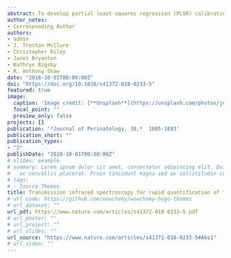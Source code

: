 ```yaml
---
abstract: To develop partial least squares regression (PLSR) calibration models in combination with transmission infrared (TIR) spectroscopy for rapid and optimal quantification of human milk macronutrient concentrations. Human milk samples (n = 306) were characterized simultaneously by reference chemical analytical methods and TIR spectroscopy. Reference macronutrient concentrations were linked to pre-processed spectra and divided into two (training and test) sets. PLSR was used to develop trial calibration models using training set, and the test set was used to assess the accuracy of the trial analytical methods. For the methods selected as optimal, the concordance correlation coefficients between reference and TIR-based methods were 0.93 for fat, 0.96 for protein, and 0.52 for lactose. The Bland-Altman plots showed no evidence of systematic bias between TIR and reference methods. TIR spectroscopy provides the basis for accurate and rapid quantification of human milk fat and protein concentrations but is less accurate for measuring lactose concentration.
author_notes:
- Corresponding Author
authors:
- admin
- J. Trenton McClure
- Christopher Riley
- Janet Bryanton
- Kathryn Bigsby
- R. Anthony Shaw
date: "2018-10-01T00:00:00Z"
doi: "https://doi.org/10.1038/s41372-018-0233-5"
featured: true
image:
  caption: 'Image credit: [**Unsplash**](https://unsplash.com/photos/jdD8gXaTZsc)'
  focal_point: ""
  preview_only: false
projects: []
publication: '*Journal of Perinatology, 38,*  1685-1693'
publication_short: ""
publication_types:
- "2"
publishDate: "2018-10-01T00:00:00Z"
# slides: example
# summary: Lorem ipsum dolor sit amet, consectetur adipiscing elit. Duis posuere tellus
#   ac convallis placerat. Proin tincidunt magna sed ex sollicitudin condimentum.
# tags:
# - Source Themes
title: Transmission infrared spectroscopy for rapid quantification of fat, protein, and lactose concentrations in human milk
# url_code: https://github.com/wowchemy/wowchemy-hugo-themes
# url_dataset: ""
url_pdf: https://www.nature.com/articles/s41372-018-0233-5.pdf
# url_poster: ""
# url_project: ""
# url_slides: ""
url_source: "https://www.nature.com/articles/s41372-018-0233-5#Abs1"
# url_video: ""
---
```

